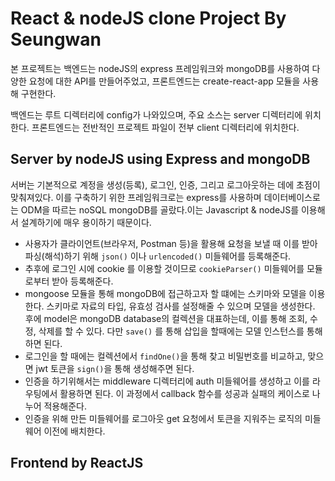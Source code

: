 # React & nodeJS clone Project By Seungwan

본 프로젝트는 백엔드는 nodeJS의 express 프레임워크와 mongoDB를 사용하여 다양한 요청에 대한 API를 만들어주었고, 프론트엔드는 create-react-app 모듈을 사용해 구현한다. <br/>

백엔드는 루트 디렉터리에 config가 나와있으며, 주요 소스는 server 디렉터리에 위치한다. 프론트엔드는 전반적인 프로젝트 파일이 전부 client 디렉터리에 위치한다.

## Server by nodeJS using Express and mongoDB

서버는 기본적으로 계정을 생성(등록), 로그인, 인증, 그리고 로그아웃하는 데에 초점이 맞춰져있다. 이를 구축하기 위한 프레임워크로는 express를 사용하며 데이터베이스로는 ODM을 따르는 noSQL mongoDB를 골랐다.이는 Javascript & nodeJS를 이용해서 설계하기에 매우 용이하기 때문이다.

- 사용자가 클라이언트(브라우저, Postman 등)을 활용해 요청을 보낼 때 이를 받아 파싱(해석)하기 위해 `json()` 이나 `urlencoded()` 미들웨어를 등록해준다.
- 추후에 로그인 시에 cookie 를 이용할 것이므로 `cookieParser()` 미들웨어를 모듈로부터 받아 등록해준다.
- mongoose 모듈을 통해 mongoDB에 접근하고자 할 떄에는 스키마와 모델을 이용한다. 스키마로 자료의 타입, 유효성 검사를 설정해줄 수 있으며 모델을 생성한다. 후에 model은 mongoDB database의 컬렉션을 대표하는데, 이를 통해 조회, 수정, 삭제를 할 수 있다. 다만 `save()` 를 통해 삽입을 할때에는 모델 인스턴스를 통해 하면 된다.
- 로그인을 할 때에는 컬렉션에서 `findOne()`을 통해 찾고 비밀번호를 비교하고, 맞으면 jwt 토큰을 `sign()`을 통해 생성해주면 된다.
- 인증을 하기위해서는 middleware 디렉터리에 auth 미들웨어를 생성하고 이를 라우팅에서 활용하면 된다. 이 과정에서 callback 함수를 성공과 실패의 케이스로 나누어 적용해준다.
- 인증을 위해 만든 미들웨어를 로그아웃 get 요청에서 토큰을 지워주는 로직의 미들웨어 이전에 배치한다.

## Frontend by ReactJS

